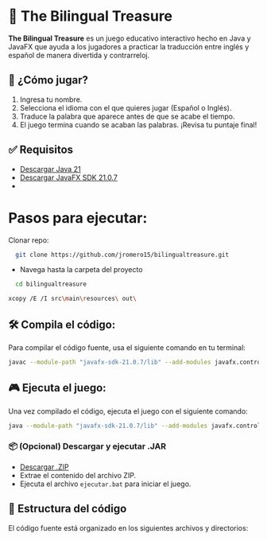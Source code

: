 # 🎯 The Bilingual Treasure

**The Bilingual Treasure** es un juego educativo interactivo hecho en Java y JavaFX que ayuda a los jugadores a practicar la traducción entre inglés y español de manera divertida y contrarreloj.

## 🚀 ¿Cómo jugar?

1. Ingresa tu nombre.
2. Selecciona el idioma con el que quieres jugar (Español o Inglés).
3. Traduce la palabra que aparece antes de que se acabe el tiempo.
4. El juego termina cuando se acaban las palabras. ¡Revisa tu puntaje final!

## ✅ Requisitos

- [Descargar Java 21](https://www-oracle-com.translate.goog/java/technologies/javase/jdk21-archive-downloads.html?_x_tr_sl=en&_x_tr_tl=es&_x_tr_hl=es&_x_tr_pto=tc)
- [Descargar JavaFX SDK 21.0.7](https://gluonhq.com/products/javafx/)
- 
# Pasos para ejecutar:

Clonar repo:

```bash
  git clone https://github.com/jromero15/bilingualtreasure.git
  ```
- Navega hasta la carpeta del proyecto
```bash
  cd bilingualtreasure
  ```
```bash
xcopy /E /I src\main\resources\ out\
  ```
## 🛠️ Compila el código:


Para compilar el código fuente, usa el siguiente comando en tu terminal:

```bash
javac --module-path "javafx-sdk-21.0.7/lib" --add-modules javafx.controls,javafx.fxml -d out src\main\java\bilingualtreasure\*.java
```

## 🎮 Ejecuta el juego:
Una vez compilado el código, ejecuta el juego con el siguiente comando:

```bash
java --module-path "javafx-sdk-21.0.7/lib" --add-modules javafx.controls,javafx.fxml -cp out bilingualtreasure.BilingualTreasure
```

### 📦  (Opcional) Descargar y ejecutar .JAR

- [Descargar .ZIP](https://drive.google.com/file/d/1sFkG10gD8mgQ4_GLE_W32tQDees6J-wL/view?usp=sharing)
- Extrae el contenido del archivo ZIP.
- Ejecuta el archivo ```ejecutar.bat``` para iniciar el juego.

## 📁  Estructura del código

El código fuente está organizado en los siguientes archivos y directorios:
